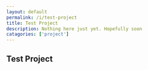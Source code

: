 ```yaml
---
layout: default
permalink: /i/test-project
title: Test Project
description: Nothing here just yet. Hopefully soon
catagories: ['project']
---
```


## Test Project
